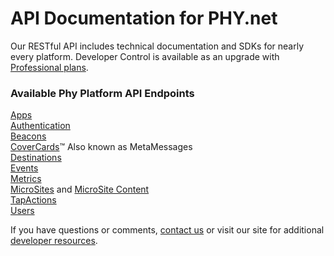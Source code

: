 # API Documentation for PHY.net

Our RESTful API includes technical documentation and SDKs for nearly every platform. Developer Control is available as an upgrade with [Professional plans](https://www.phy.net/pricing#compare-pricing).

### Available Phy Platform API Endpoints

[Apps](Apps.md) <br>
[Authentication](Authentication.md) <br>
[Beacons](Beacons.md) <br>
[CoverCards](CoverCards.md)™ Also known as MetaMessages <br>
[Destinations](Destinations.md) <br>
[Events](Events.md) <br>
[Metrics](Metrics.md) <br>
[MicroSites](MicroSites.md) and [MicroSite Content](MicroSite-Content.md)<br>
[TapActions](Tap-Actions.md) <br>
[Users](Users.md) <br>

If you have questions or comments, [contact us](http://www.phy.net/contact/) or visit our site for additional [developer resources](https://help.phyplatform.support/hc/en-us/categories/115000680507-Developer-Resources).
